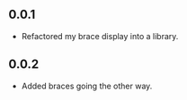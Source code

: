 ## 0.0.1

- Refactored my brace display into a library.
 
## 0.0.2

- Added braces going the other way.
